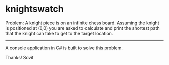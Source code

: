 # knightswatch

 Problem:
 A knight piece is on an infinite chess board. 
 Assuming the knight is positioned at (0,0) you are asked to calculate and print the shortest path 
 that the knight can take to get to the target location.
 
 --------------------------------------------------------------------------------------------------
 
 A console application in C# is built to solve this problem.
 
 Thanks!
 Sovit
